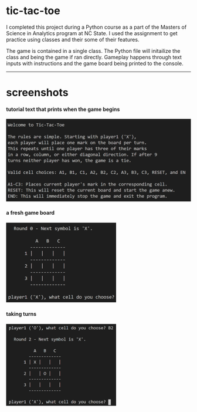 # tic-tac-toe

I completed this project during a Python course as a part of the Masters of Science in Analytics program at NC State. I used the assignment to get practice using classes and their some of their features.

The game is contained in a single class. The Python file will initailize the class and being the game if ran directly. Gameplay happens through text inputs with instructions and the game board being printed to the console.

---

# screenshots

#### tutorial text that prints when the game begins

<img src="screenshots/tutorial_text.png" alt="drawing" width="600"/>

#### a fresh game board 

<img src="screenshots/game_board.png" alt="drawing" width="300"/>

#### taking turns
<img src="screenshots/taking_turns.png" alt="drawing" width="300"/>
